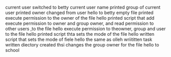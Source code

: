 current user switched to betty
current user name printed
group of  current user printed
owner changed from user hello to betty
empty file printed
execute permission to the owner of the file hello printed
script that add execute permission to owner and group owner, and read permission to other users ,to the file hello
execute permission to theowner, group and user to the file hello printed
script thta sets the mode of the file hello written
script that sets the mode of fiele hello the same as olleh wriititten
task written
diectory created
thsi changes the group owner  for the file hello to school
